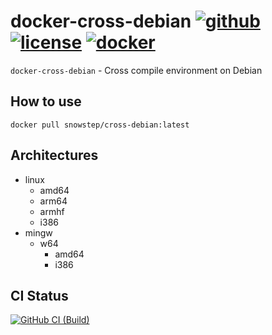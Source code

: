 # docker-cross-debian [![github][github-repo-image]][github-repo-url] [![license][license-image]][license-url] [![docker][docker-image]][docker-url]

`docker-cross-debian` - Cross compile environment on Debian

## How to use

```shell
docker pull snowstep/cross-debian:latest
```

## Architectures

- linux
  - amd64
  - arm64
  - armhf
  - i386
- mingw
  - w64
    - amd64
    - i386

## CI Status

[![GitHub CI (Build)][github-build-image]][github-build-url]

[docker-image]:https://img.shields.io/docker/v/snowstep/cross-debian?logo=docker
[docker-url]:https://hub.docker.com/r/snowstep/cross-debian
[github-build-image]:https://github.com/kei-g/docker-cross-debian/actions/workflows/build.yml/badge.svg
[github-build-url]:https://github.com/kei-g/docker-cross-debian/actions/workflows/build.yml
[github-repo-image]:https://img.shields.io/badge/github-kei--g%2Fdocker--cross--debian-brightgreen?logo=github
[github-repo-url]:https://github.com/kei-g/docker-cross-debian
[license-image]:https://img.shields.io/github/license/kei-g/docker-cross-debian
[license-url]:https://github.com/kei-g/docker-cross-debian/blob/main/LICENSE
